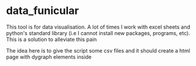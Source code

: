 # data_funicular
This tool is for data visualisation.
A lot of times I work with excel sheets and python's standard library (i.e I cannot install new packages, programs, etc). This is a solution to alleviate this pain

The idea here is to give the script some csv files and it should create a html page with dygraph elements inside
